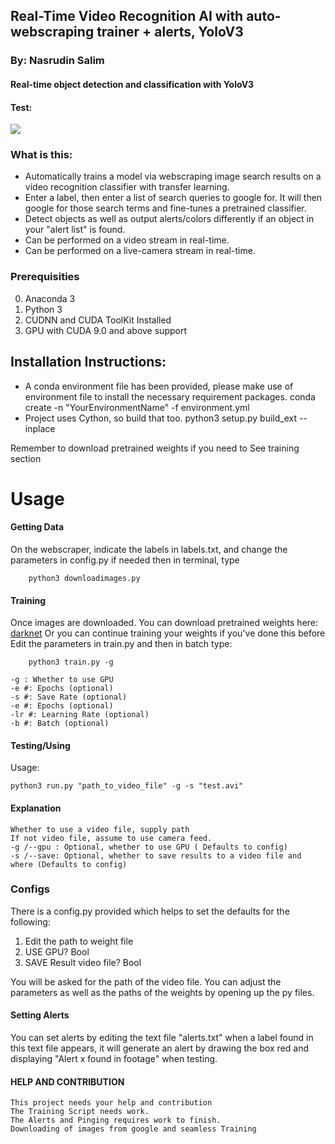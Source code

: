 
## Real-Time Video Recognition AI with auto-webscraping trainer + alerts, YoloV3
### By: Nasrudin Salim

#### Real-time object detection and classification with YoloV3


#### Test:
![ ](nas-demo.gif  "Algorithm Real-Time Demo")

### What is this:

- Automatically trains a model via webscraping image search results on a video recognition classifier with transfer learning.
- Enter a label, then enter a list of search queries to google for. It will then google for those search terms and fine-tunes a pretrained classifier.
- Detect objects as well as output alerts/colors differently if an object in your "alert list" is found.
- Can be performed on a video stream in real-time.
- Can be performed on a live-camera stream in real-time.


### Prerequisities
0. Anaconda 3
1.  Python 3
2. CUDNN and CUDA ToolKit Installed
3. GPU with CUDA 9.0 and above support

## Installation Instructions:
- A conda environment file has been provided, please make use of environment file to install the necessary requirement packages.
		conda create -n "YourEnvironmentName" -f environment.yml
- Project uses Cython, so build that too.
		python3 setup.py build_ext --inplace

Remember to download pretrained weights if you need to
See training section

# Usage
#### Getting Data
On the webscraper, indicate the labels in labels.txt, and change the parameters in config.py if needed then in terminal, type


		python3 downloadimages.py

#### Training
Once images are downloaded. You can download pretrained weights here: 
[darknet](https://pjreddie.com/darknet/yolo/) 
Or you can continue training your weights if you've done this before
Edit the parameters in train.py and then in batch type:

		python3 train.py -g

	-g : Whether to use GPU
	-e #: Epochs (optional)
	-s #: Save Rate (optional)
	-e #: Epochs (optional)
	-lr #: Learning Rate (optional)
	-b #: Batch (optional)


#### Testing/Using
Usage:

	python3 run.py "path_to_video_file" -g -s "test.avi"
	
#### Explanation

	Whether to use a video file, supply path
	If not video file, assume to use camera feed.
	-g /--gpu : Optional, whether to use GPU ( Defaults to config)
	-s /--save: Optional, whether to save results to a video file and where (Defaults to config)

### Configs

There is a config.py provided which helps to set the defaults for the following:
1. 	Edit the path to weight file
2. 	USE GPU? Bool
3. 	SAVE Result video file? Bool


You will be asked for the path of the video file. You can adjust the parameters as well as the paths of the weights by opening up the py files.

#### Setting Alerts
You can set alerts by editing the text file "alerts.txt" when a label found in this text file appears, it will generate an alert by drawing the box red and displaying "Alert x found in footage" when testing.

#### HELP AND CONTRIBUTION

	This project needs your help and contribution
	The Training Script needs work.
	The Alerts and Pinging requires work to finish.
	Downloading of images from google and seamless Training


